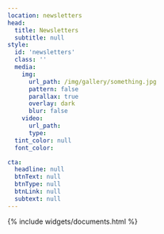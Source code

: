 ```yaml
---
location: newsletters
head:
  title: Newsletters
  subtitle: null
style:
  id: 'newsletters'
  class: ''
  media:
    img:
      url_path: /img/gallery/something.jpg
      pattern: false
      parallax: true
      overlay: dark
      blur: false
    video:
      url_path:
      type:
  tint_color: null
  font_color:

cta:
  headline: null
  btnText: null
  btnType: null
  btnLink: null
  subtext: null
---
```


{% include widgets/documents.html %}
